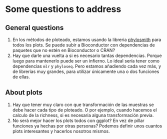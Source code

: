 # Some questions to address


## General questions
1. En los métodos de ploteado, estamos usando la libreria [phylosmith](https://schuyler-smith.github.io/phylosmith/) para todos los plots. Se puede subir a Bioconductor con dependencias de paquetes que no estén en Bioconductor o CRAN?
2. Hay que darle una vuelta a si es necesario tantas dependencias. Porque luego para mantenerlo puede ser un infierno. Lo ideal sería tener como dependencias ```mlr``` y ```phyloseq```. Pero estamos añadiendo cada vez más, y de librerías muy grandes, para utilizar únicamente una o dos funciones de ellas. 


## About plots
1. Hay que tener muy claro con que transformación de las muestras se debe hacer cada tipo de ploteado. O por ejemplo, cuando hacemos el calculo de la richness, si es necesaria alguna transformación previa. 
2. No será mejor hacer los plots todos con ggplot? En vez de pillar funciones ya hechas por otras personas? Podemos definir unos cuantos plots interesantes y hacerlos nosotros mismos.
